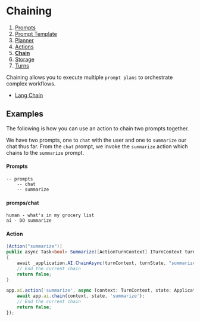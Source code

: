 # Chaining

1. [Prompts](./00.PROMPTS.md)
2. [Prompt Template](./01.TEMPLATES.md)
3. [Planner](./02.PLANNER.md)
4. [Actions](./03.ACTIONS.md)
5. [**Chain**](./04.CHAIN.md)
6. [Storage](./05.STORAGE.md)
7. [Turns](./06.TURNS.md)

Chaining allows you to execute multiple `prompt plans` to orchestrate complex workflows.

- [Lang Chain](https://python.langchain.com/docs/modules/chains/)

## Examples

The following is how you can use an action to chain two prompts together.

We have two prompts, one to `chat` with the user and one to `summarize` our chat thus far.
From the `chat` prompt, we invoke the `summarize` action which chains to the `summarize` prompt.

#### Prompts

```
-- prompts
    -- chat
    -- summarize
```

#### promps/chat

```Prompt
human - what's in my grocery list
ai - DO summarize
```

#### Action

```C#
[Action("summarize")]
public async Task<bool> Summarize([ActionTurnContext] ITurnContext turnContext, [ActionTurnState] ListState turnState)
{
    await _application.AI.ChainAsync(turnContext, turnState, "summarize").ConfigureAwait(false);
    // End the current chain
    return false;
}
```

```typescript
app.ai.action('summarize', async (context: TurnContext, state: ApplicationTurnState, data: EntityData) => {
    await app.ai.chain(context, state, 'summarize');
    // End the current chain
    return false;
});
```